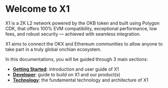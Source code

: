 # Welcome to X1
X1 is a ZK L2 network powered by the OKB token and built using Polygon CDK, that offers 100% EVM compatibility, exceptional performance, low fees, and robust security — achieved with seamless integration. 

X1 aims to connect the OKX and Ethereum communities to allow anyone to take part in a truly global onchian ecosystem.

In this documentations, you will be guided through 3 main sections:
- **[Getting Started](https://www.okx.com/x1/docs/getting-started/welcome/welcome-to-x1 "Getting Started")**: introduction and user guide of X1
- **[Developer](https://www.okx.com/x1/docs/developer/build-on-x1/quickstart "Developer")**: guide to build on X1 and our product(s)
- **[Technology](https://www.okx.com/x1/docs/technology/overview/x1-architecture "Technology")**: the fundamental technology and architecture of X1


